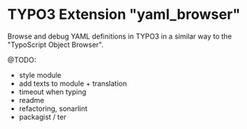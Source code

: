 # TYPO3 Extension "yaml_browser"
Browse and debug YAML definitions in TYPO3 in a similar way to the "TypoScript Object Browser".

@TODO:
- style module
- add texts to module + translation
- timeout when typing
- readme
- refactoring, sonarlint
- packagist / ter